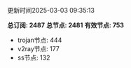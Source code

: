 更新时间2025-03-03 09:35:13

**总订阅: 2487**
**总节点: 2481**
**有效节点: 753**
- trojan节点: 444
- v2ray节点: 177
- ss节点: 132
